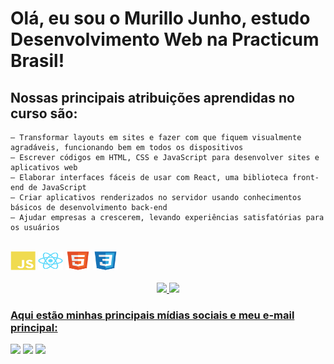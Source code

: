 # Olá, eu sou o Murillo Junho, estudo Desenvolvimento Web na Practicum Brasil!

## Nossas principais atribuições aprendidas no curso são:
	— Transformar layouts em sites e fazer com que fiquem visualmente agradáveis, funcionando bem em todos os dispositivos
	— Escrever códigos em HTML, CSS e JavaScript para desenvolver sites e aplicativos web
	— Elaborar interfaces fáceis de usar com React, uma biblioteca front-end de JavaScript
	— Criar aplicativos renderizados no servidor usando conhecimentos básicos de desenvolvimento back-end
	— Ajudar empresas a crescerem, levando experiências satisfatórias para os usuários
<div style="display: inline_block"><br>
  <img align="center" alt="mujunho-Js" height="30" width="40" src="https://raw.githubusercontent.com/devicons/devicon/master/icons/javascript/javascript-plain.svg">
  <img align="center" alt="mujunho-React" height="30" width="40" src="https://raw.githubusercontent.com/devicons/devicon/master/icons/react/react-original.svg">
  <img align="center" alt="mujunho-HTML" height="30" width="40" src="https://raw.githubusercontent.com/devicons/devicon/master/icons/html5/html5-original.svg">
  <img align="center" alt="mujunho-CSS" height="30" width="40" src="https://raw.githubusercontent.com/devicons/devicon/master/icons/css3/css3-original.svg">
</div>

####

<div align="center">
  <a href="https://github.com/mujunho">
  <img height="180em" src="https://github-readme-stats.vercel.app/api?username=mujunho&show_icons=true&theme=dracula&include_all_commits=true&count_private=true"/>
  <img height="180em" src="https://github-readme-stats.vercel.app/api/top-langs/?username=mujunho&layout=compact&langs_count=7&theme=dracula"/>
</div>
  
### Aqui estão minhas principais mídias sociais e meu e-mail principal:
 
<div> 
  <a href="https://instagram.com/murillo_junho" target="_blank"><img src="https://img.shields.io/badge/-Instagram-%23E4405F?style=for-the-badge&logo=instagram&logoColor=white" target="_blank"></a>
  <a href="https://www.facebook.com/profile.php?id=100007173314496" target="_blank"><img src="https://img.shields.io/badge/Facebook-1877F2?style=for-the-badge&logo=facebook&logoColor=white" target="_blank"></a>
  <a href = "mailto:mujunho@gmail.com"><img src="https://img.shields.io/badge/-Gmail-%23333?style=for-the-badge&logo=gmail&logoColor=white" target="_blank"></a>
</div>
